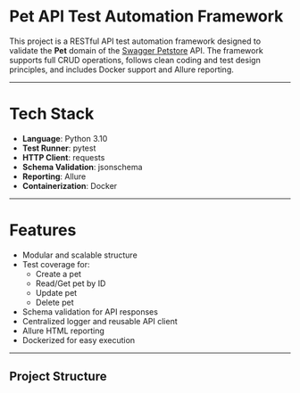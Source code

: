 
# Pet API Test Automation Framework

This project is a RESTful API test automation framework designed to validate the **Pet** domain of the [Swagger Petstore](https://petstore.swagger.io/) API. The framework supports full CRUD operations, follows clean coding and test design principles, and includes Docker support and Allure reporting.

---

# Tech Stack

- **Language**: Python 3.10
- **Test Runner**: pytest
- **HTTP Client**: requests
- **Schema Validation**: jsonschema
- **Reporting**: Allure
- **Containerization**: Docker

---

# Features

- Modular and scalable structure
- Test coverage for:
  - Create a pet
  - Read/Get pet by ID
  - Update pet
  - Delete pet
- Schema validation for API responses
- Centralized logger and reusable API client
- Allure HTML reporting
- Dockerized for easy execution

---

## Project Structure


